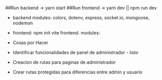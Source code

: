 ##Run backend -> yarn start
##Run frontend -> yarn dev || npm run dev

- backend modules: colors, dotenv, express, socket.io, mongoose, nodemon
- frontend: npm init vite frontend. modules:

- Cosas por Hacer

- Identificar funcionalidades de panel de administrador - listo
- Creacion de rutas para paginas de administrador
- Crear rutas protegidas para diferencias entre admin y usuario
